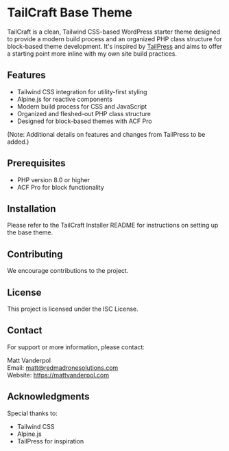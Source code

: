 # TailCraft Base Theme

TailCraft is a clean, Tailwind CSS-based WordPress starter theme designed to provide a modern build process and an organized PHP class structure for block-based theme development. It's inspired by [TailPress](https://github.com/jeffreyvr/tailpress) and aims to offer a starting point more inline with my own site build practices.

## Features

- Tailwind CSS integration for utility-first styling
- Alpine.js for reactive components
- Modern build process for CSS and JavaScript
- Organized and fleshed-out PHP class structure
- Designed for block-based themes with ACF Pro

(Note: Additional details on features and changes from TailPress to be added.)

## Prerequisites

- PHP version 8.0 or higher
- ACF Pro for block functionality

## Installation

Please refer to the TailCraft Installer README for instructions on setting up the base theme.

## Contributing

We encourage contributions to the project. 

## License

This project is licensed under the ISC License.

## Contact

For support or more information, please contact:

Matt Vanderpol  
Email: matt@redmadronesolutions.com  
Website: https://mattvanderpol.com

## Acknowledgments

Special thanks to:
- Tailwind CSS
- Alpine.js
- TailPress for inspiration
